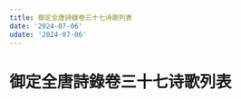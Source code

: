 ```yaml
---
title: 御定全唐詩錄卷三十七诗歌列表
date: '2024-07-06'
udate: '2024-07-06'
---
```

# 御定全唐詩錄卷三十七诗歌列表

<PoemList :list="poems" :authorMap="authorMap" :chapternum="37" />

<script setup>
const chapter = '卷三十七';
import poems from '/data/qtsl/卷三十七/poems.json'
import authorMap from '/data/qtsl/卷三十七/author.json'
</script>
